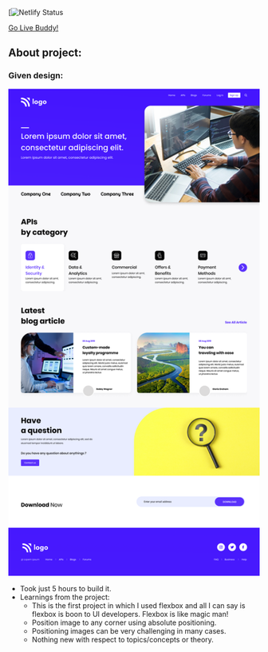 [![Netlify Status](https://api.netlify.com/api/v1/badges/08792b0d-05a4-4f99-97ad-0f08934f1468/deploy-status)

[Go Live Buddy!](https://tushar-ojha-developer-landing-page.netlify.app/)

## About project:

### Given design:
![Design Image](/Design.png "Design Title")

- Took just 5 hours to build it.
- Learnings from the project:
   - This is the first project in which I used flexbox and all I can say is flexbox is boon to UI developers. Flexbox is like magic man!
   - Position image to any corner using absolute positioning.
   - Positioning images can be very challenging in many cases.
   - Nothing new with respect to topics/concepts or theory. 
   
 
